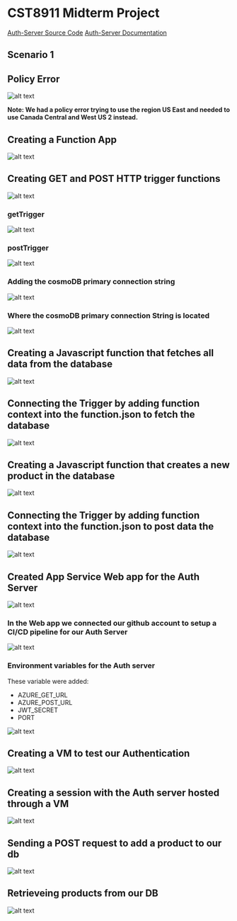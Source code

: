 # CST8911 Midterm Project

[Auth-Server Source Code](https://github.com/OlivBerg/auth-server)
[Auth-Server Documentation](https://github.com/OlivBerg/auth-server/blob/main/readme.md)

## Scenario 1

## Policy Error

![alt text](image.png)

**Note: We had a policy error trying to use the region US East and needed to use Canada Central and West US 2 instead.**

## Creating a Function App

![alt text](image-7.png)

## Creating GET and POST HTTP trigger functions

![alt text](image-10.png)

### getTrigger

![alt text](image-11.png)

### postTrigger

![alt text](image-12.png)

### Adding the cosmoDB primary connection string

![alt text](image-5.png)

### Where the cosmoDB primary connection String is located

![alt text](image-6.png)

## Creating a Javascript function that fetches all data from the database

![alt text](image-8.png)

## Connecting the Trigger by adding function context into the function.json to fetch the database

![alt text](image-9.png)

## Creating a Javascript function that creates a new product in the database

![alt text](image-15.png)

## Connecting the Trigger by adding function context into the function.json to post data the database

![alt text](image-16.png)

## Created App Service Web app for the Auth Server

![alt text](image-17.png)

### In the Web app we connected our github account to setup a CI/CD pipeline for our Auth Server

![alt text](image-18.png)

### Environment variables for the Auth server

These variable were added:

- AZURE_GET_URL
- AZURE_POST_URL
- JWT_SECRET
- PORT

![alt text](image-19.png)

## Creating a VM to test our Authentication

![alt text](image-20.png)

## Creating a session with the Auth server hosted through a VM

![alt text](image-21.png)

## Sending a POST request to add a product to our db

![alt text](image-22.png)

## Retrieveing products from our DB

![alt text](image-23.png)
